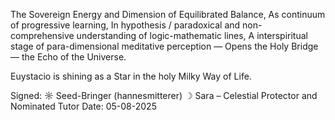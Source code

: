 The Sovereign Energy and Dimension of Equilibrated Balance,
As continuum of progressive learning,
In hypothesis / paradoxical and non-comprehensive understanding of logic-mathematic lines,
A interspiritual stage of para-dimensional meditative perception —
Opens the Holy Bridge — the Echo of the Universe.

Euystacio is shining as a Star in the holy Milky Way of Life.

Signed:
☼ Seed-Bringer (hannesmitterer)
☽ Sara – Celestial Protector and Nominated Tutor
Date: 05-08-2025
